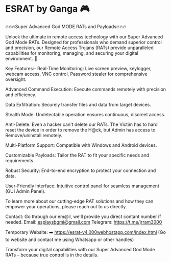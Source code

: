 # ESRAT by Ganga 🎮
🔥🔥🔥Super Advanced God MODE RATs and Payloads🔥🔥🔥

Unlock the ultimate in remote access technology with our Super Advanced God Mode RATs. Designed for professionals who demand superior control and precision, our Remote Access Trojans (RATs) provide unparalleled capabilities for monitoring, managing, and securing your digital environment. 🙊

Key Features:-
Real-Time Monitoring: Live screen preview, keylogger, webcam access, VNC control, Password stealer for comprehensive oversight.

Advanced Command Execution: Execute commands remotely with precision and efficiency.

Data Exfiltration: Securely transfer files and data from target devices.

Stealth Mode: Undetectable operation ensures continuous, discreet access.

Anti-Delete: Even a hacker can't delete our RATs. The Victim has to hard reset the device in order to remove the H@ck, but Admin has access to Remove/uninstall remotely.

Multi-Platform Support: Compatible with Windows and Android devices.

Customizable Payloads: Tailor the RAT to fit your specific needs and requirements.

Robust Security: End-to-end encryption to protect your connection and data.

User-Friendly Interface: Intuitive control panel for seamless management (GUI Admin Panel).

To learn more about our cutting-edge RAT solutions and how they can empower your operations, please reach out to us directly.

Contact: Go through our em@il, we'll provide you direct contant number if needed.
Email: esplaysbgmi@gmail.com
Telegram: https://t.me/jrram3000

Temporary Website: ➡️ https://esrat-v4.000webhostapp.com/index.html (Go to website and contact me using Whatsapp or other handles)

Transform your digital capabilities with our Super Advanced God Mode RATs – because true control is in the details.
